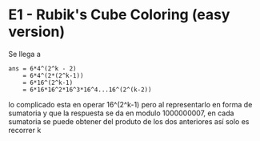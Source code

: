 # E1 - Rubik's Cube Coloring (easy version)

Se llega a 
```
ans = 6*4^(2^k - 2) 
	= 6*4^(2*(2^k-1)) 
	= 6*16^(2^k-1)
	= 6*16*16^2*16^3*16^4...16^(2^(k-2))
```
lo complicado esta en operar 16^(2^k-1) pero al representarlo en forma
de sumatoria y que la respuesta se da en modulo 1000000007, en cada 
sumatoria se puede obtener del produto de los dos anteriores así
solo es recorrer k